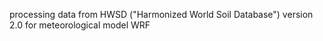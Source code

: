processing data from HWSD ("Harmonized World Soil Database") version 2.0 for meteorological model WRF
